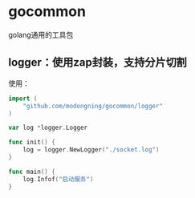 # gocommon
golang通用的工具包

## logger：使用zap封装，支持分片切割

使用：
```go
import (
    "github.com/modongning/gocommon/logger"
)

var log *logger.Logger

func init() {
	log = logger.NewLogger("./socket.log")
}

func main() {
    log.Infof("启动服务")
}
```